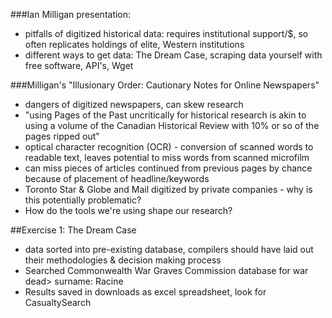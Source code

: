 ###Ian Milligan presentation:

* pitfalls of digitized historical data: requires institutional support/$, so often replicates holdings of elite, Western institutions
* different ways to get data: The Dream Case, scraping data yourself with free software, API's, Wget

###Milligan's "Illusionary Order: Cautionary Notes for Online Newspapers"

* dangers of digitized newspapers, can skew research
* "using Pages of the Past uncritically for historical research is akin to using a volume of the Canadian Historical Review with 10% or so of the pages ripped out"
* optical character recognition (OCR) - conversion of scanned words to readable text, leaves potential to miss words from scanned microfilm
* can miss pieces of articles continued from previous pages by chance because of placement of headline/keywords
* Toronto Star & Globe and Mail digitized by private companies - why is this potentially problematic?
* How do the tools we're using shape our research?

##Exercise 1: The Dream Case

* data sorted into pre-existing database, compilers should have laid out their methodologies & decision making process
* Searched Commonwealth War Graves Commission database for war dead> surname: Racine
* Results saved in downloads as excel spreadsheet, look for CasualtySearch